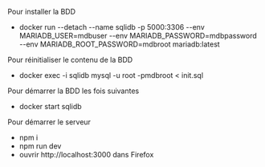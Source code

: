 Pour installer la BDD
- docker run --detach --name sqlidb -p 5000:3306 --env MARIADB_USER=mdbuser --env MARIADB_PASSWORD=mdbpassword --env MARIADB_ROOT_PASSWORD=mdbroot  mariadb:latest

Pour réinitialiser le contenu de la BDD
- docker exec -i sqlidb mysql -u root -pmdbroot < init.sql

Pour démarrer la BDD les fois suivantes
- docker start sqlidb

Pour démarrer le serveur
- npm i
- npm run dev
- ouvrir http://localhost:3000 dans Firefox
